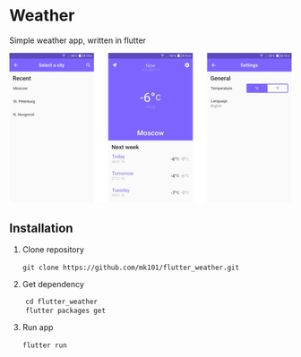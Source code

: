 # Weather

Simple weather app, written in flutter

![Image](assets/img.png)

## Installation

1. Clone repository

    `git clone https://github.com/mk101/flutter_weather.git`

2. Get dependency 
```
    cd flutter_weather
    flutter packages get
```
3. Run app

    `flutter run`